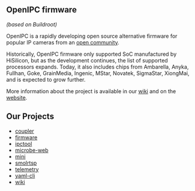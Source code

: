 
## OpenIPC firmware
_(based on Buildroot)_

OpenIPC is a rapidly developing open source alternative firmware for popular IP
cameras from an [open community](https://opencollective.com/openipc).

Historically, OpenIPC firmware only supported SoC manufactured by HiSilicon,
but as the development continues, the list of supported processors expands.
Today, it also includes chips from Ambarella, Anyka, Fullhan, Goke, GrainMedia,
Ingenic, MStar, Novatek, SigmaStar, XiongMai, and is expected to grow further.

More information about the project is available in our [wiki][wiki] and on the
[website][website].


## Our Projects

* [coupler](https://openipc.github.io/coupler/)
* [firmware](https://openipc.github.io/firmware/)
* [ipctool](https://openipc.github.io/ipctool/)
* [microbe-web](https://openipc.github.io/microbe-web/)
* [mini](https://openipc.github.io/mini/)
* [smolrtsp](https://openipc.github.io/smolrtsp/)
* [telemetry](https://openipc.github.io/telemetry/)
* [yaml-cli](https://openipc.github.io/yaml-cli/)
* [wiki](https://openipc.github.io/wiki/)



[wiki]: https://openipc.github.io/wiki/
[website]: https://openipc.org/
